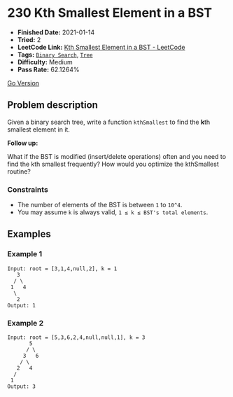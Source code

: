 # 230 Kth Smallest Element in a BST

- **Finished Date:** 2021-01-14
- **Tried:** 2
- **LeetCode Link:** [Kth Smallest Element in a BST - LeetCode](https://leetcode.com/problems/kth-smallest-element-in-a-bst/)
- **Tags:** [`Binary Search`](https://leetcode.com/tag/binary-search/), [`Tree`](https://leetcode.com/tag/tree/)
- **Difficulty:** Medium
- **Pass Rate:** 62.1264%

[Go Version](../Go/230_Kth_Smallest_Element_in_a_BST/main.go)

## Problem description

Given a binary search tree, write a function `kthSmallest` to find the **k**th smallest element in it.

**Follow up:**

What if the BST is modified (insert/delete operations) often and you need to find the kth smallest frequently? How would you optimize the kthSmallest routine?

### Constraints

- The number of elements of the BST is between `1` to `10^4`.
- You may assume `k` is always valid, `1 ≤ k ≤ BST's total elements`.

## Examples

### Example 1

```
Input: root = [3,1,4,null,2], k = 1
   3
  / \
 1   4
  \
   2
Output: 1
```

### Example 2

```
Input: root = [5,3,6,2,4,null,null,1], k = 3
       5
      / \
     3   6
    / \
   2   4
  /
 1
Output: 3
```
